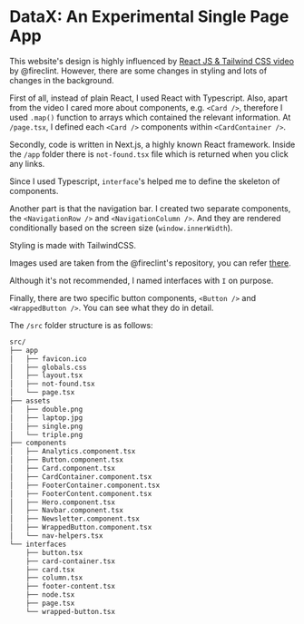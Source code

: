 
# DataX: An Experimental Single Page App

This website's design is highly influenced by [React JS & Tailwind CSS video](https://www.youtube.com/watch?v=ZU-drSVodBw) by @fireclint. However, there are some changes in styling and lots of changes in the background.

First of all, instead of plain React, I used React with Typescript. Also, apart from the video I cared more about components, e.g. `<Card />`, therefore I used `.map()` function to arrays which contained the relevant information. At `/page.tsx`, I defined each `<Card />` components within `<CardContainer />`.

Secondly, code is written in Next.js, a highly known React framework. Inside the `/app` folder there is `not-found.tsx` file which is returned when you click any links.

Since I used Typescript, `interface`'s helped me to define the skeleton of components.

Another part is that the navigation bar. I created two separate components, the `<NavigationRow />` and `<NavigationColumn />`. And they are rendered conditionally based on the screen size (`window.innerWidth`).

Styling is made with TailwindCSS.

Images used are taken from the @fireclint's repository, you can refer [there](https://github.com/fireclint/data-finance-react-tailwind).

Although it's not recommended, I named interfaces with `I` on purpose.

Finally, there are two specific button components, `<Button />` and `<WrappedButton />`. You can see what they do in detail.

The `/src` folder structure is as follows:

```bash
src/
├── app
│   ├── favicon.ico
│   ├── globals.css
│   ├── layout.tsx
│   ├── not-found.tsx
│   └── page.tsx
├── assets
│   ├── double.png
│   ├── laptop.jpg
│   ├── single.png
│   └── triple.png
├── components
│   ├── Analytics.component.tsx
│   ├── Button.component.tsx
│   ├── Card.component.tsx
│   ├── CardContainer.component.tsx
│   ├── FooterContainer.component.tsx
│   ├── FooterContent.component.tsx
│   ├── Hero.component.tsx
│   ├── Navbar.component.tsx
│   ├── Newsletter.component.tsx
│   ├── WrappedButton.component.tsx
│   └── nav-helpers.tsx
└── interfaces
    ├── button.tsx
    ├── card-container.tsx
    ├── card.tsx
    ├── column.tsx
    ├── footer-content.tsx
    ├── node.tsx
    ├── page.tsx
    └── wrapped-button.tsx
```
